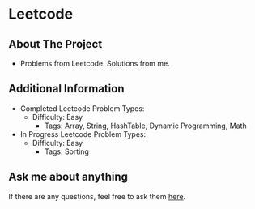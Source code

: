 # Leetcode

## About The Project
- Problems from Leetcode. Solutions from me.
## Additional Information
- Completed Leetcode Problem Types:
  - Difficulty: Easy
    - Tags: Array, String, HashTable, Dynamic Programming, Math
- In Progress Leetcode Problem Types:
  - Difficulty: Easy
    - Tags: Sorting
  
## Ask me about anything
If there are any questions, feel free to ask them [here](https://github.com/ChibiKev/Leetcode/issues).